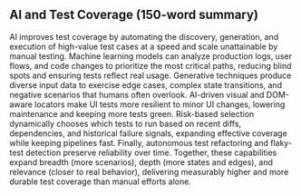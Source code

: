 ## AI and Test Coverage (150-word summary)

AI improves test coverage by automating the discovery, generation, and execution of high-value test cases at a speed and scale unattainable by manual testing. Machine learning models can analyze production logs, user flows, and code changes to prioritize the most critical paths, reducing blind spots and ensuring tests reflect real usage. Generative techniques produce diverse input data to exercise edge cases, complex state transitions, and negative scenarios that humans often overlook. AI-driven visual and DOM-aware locators make UI tests more resilient to minor UI changes, lowering maintenance and keeping more tests green. Risk-based selection dynamically chooses which tests to run based on recent diffs, dependencies, and historical failure signals, expanding effective coverage while keeping pipelines fast. Finally, autonomous test refactoring and flaky-test detection preserve reliability over time. Together, these capabilities expand breadth (more scenarios), depth (more states and edges), and relevance (closer to real behavior), delivering measurably higher and more durable test coverage than manual efforts alone.
